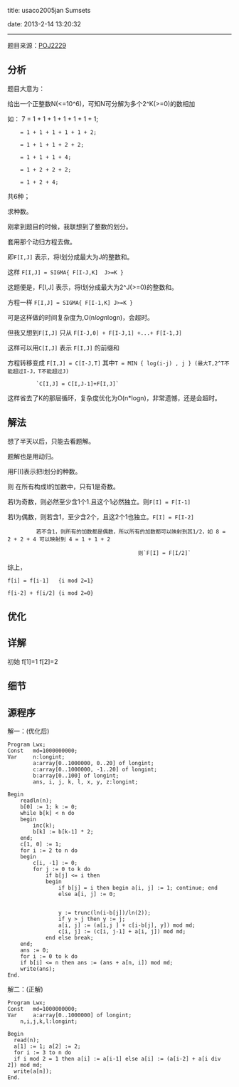 ﻿title: usaco2005jan Sumsets

date: 2013-2-14 13:20:32

---

题目来源：[POJ2229](http://poj.org/problem?id=2229 "Sumsets")

## 分析

题目大意为：

给出一个正整数N(<=10^6)，可知N可分解为多个2^K(>=0)的数相加

如： 7 	= 1 + 1 + 1 + 1 + 1 + 1 + 1;

		= 1 + 1 + 1 + 1 + 1 + 2;

       	= 1 + 1 + 1 + 2 + 2;

       	= 1 + 1 + 1 + 4;

       	= 1 + 2 + 2 + 2;

		= 1 + 2 + 4;   
	
共6种；

求种数。

刚拿到题目的时候，我联想到了整数的划分。

<!--more-->

套用那个动归方程去做。

即`F[I,J]` 表示，将I划分成最大为J的整数和。

这样 `F[I,J] = SIGMA{ F[I-J,K]  J>=K }`




这题便是，F[I,J] 表示，将I划分成最大为2^J(>=0)的整数和。

方程一样 `F[I,J] = SIGMA{ F[I-1,K] J>=K }`


可是这样做的时间复杂度为,O(n*logn*logn)，会超时。



但我又想到`F[I,J]` 只从 `F[I-J,0] + F[I-J,1] +...+ F[I-1,J]`

这样可以用`C[I,J]` 表示 `F[I,J]` 的前缀和 

方程转移变成 `F[I,J] = C[I-J,T]`  其中`T = MIN { log(i-j) , j } (最大T,2^T不能超过I-J，T不能超过J)`

             `C[I,J] = C[I,J-1]+F[I,J]`

这样省去了K的那层循环，复杂度优化为O(n*logn)，非常遗憾，还是会超时。



	
## 解法



想了半天以后，只能去看题解。

题解也是用动归。

用F[I]表示把I划分的种数。

则 在所有构成I的加数中，只有1是奇数。



若I为奇数，则必然至少含1个1.且这个1必然独立。则`F[I] = F[I-1]`

若I为偶数，则若含1，至少含2个，且这2个1也独立。`F[I] = F[I-2]`

             若不含1，则所有的加数都是偶数，所以所有的加数都可以映射到其1/2，如 8 = 2 + 2 + 4 可以映射到 4 = 1 + 1 + 2

                                             则`F[I] = F[I/2]`

综上，
```
f[i] = f[i-1]   {i mod 2=1}               

f[i-2] + f[i/2] {i mod 2=0} 
```



## 优化 



## 详解 

初始 f[1]=1 f[2]=2



## 细节


## 源程序



解一：(优化后)

```
Program Lwx;
Const 	md=1000000000;
Var 	n:longint;
    	a:array[0..1000000, 0..20] of longint;
    	c:array[0..1000000, -1..20] of longint;
    	b:array[0..100] of longint;
    	ans, i, j, k, l, x, y, z:longint;

Begin
  	readln(n);
  	b[0] := 1; k := 0;
  	while b[k] < n do
  	begin
   		inc(k);
   		b[k] := b[k-1] * 2;
  	end;
  	c[1, 0] := 1;
 	for i := 2 to n do
  	begin
   		c[i, -1] := 0;
   		for j := 0 to k do
    		if b[j] <= i then
    		begin
      			if b[j] = i then begin a[i, j] := 1; continue; end
      			else a[i, j] := 0;


      			y := trunc(ln(i-b[j])/ln(2));
      			if y > j then y := j;
      			a[i, j] := (a[i,j ] + c[i-b[j], y]) mod md;
      			c[i, j] := (c[i, j-1] + a[i, j]) mod md;
    		end else break;
  	end;
  	ans := 0;
  	for i := 0 to k do
  	if b[i] <= n then ans := (ans + a[n, i]) mod md;
  	write(ans);
End.
```


解二：(正解)

```
Program Lwx;
Const 	md=1000000000;
Var 	a:array[0..1000000] of longint;
   	n,i,j,k,l:longint;

Begin
  read(n);
  a[1] := 1; a[2] := 2;
  for i := 3 to n do 
  if i mod 2 = 1 then a[i] := a[i-1] else a[i] := (a[i-2] + a[i div 2]) mod md;
  write(a[n]);
End.
```